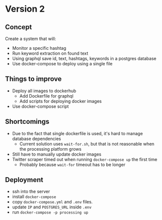 # Version 2

## Concept

Create a system that will:
- Monitor a specific hashtag
- Run keyword extraction on found text
- Using graphql save id, text, hashtags, keywords in a postgres database
- Use docker-compose to deploy using a single file 

## Things to improve

- Deploy all images to dockerhub
	- Add Dockerfile for graphql
	- Add scripts for deploying docker images
- Use docker-compose script

## Shortcomings

- Due to the fact that single dockerfile is used, it's hard to manage database dependencies
	- Current solution uses `wait-for.sh`, but that is not reasonable when the processing platform grows
- Still have to manually update docker images
- Twitter scraper timed out when running `docker-compose up` the first time
	- Probably because `wait-for` timeout has to be longer

## Deployment

- ssh into the server
- install `docker-compose`
- copy `docker-compose.yml` and `.env` files.
- update `IP` and `POSTGRES_URL` inside `.env`
- run `docker-compose -p processing up`
